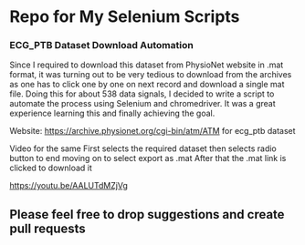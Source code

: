 # Repo for My Selenium Scripts

### ECG_PTB Dataset Download Automation
Since I required to download this dataset from PhysioNet website in .mat format, it was turning out to be very tedious to download from the archives as one has to click one by one on next record and download a single mat file. Doing this for about 538 data signals, I decided to write a script to automate the process using Selenium and chromedriver. It was a great experience learning this and finally achieving the goal.

Website: https://archive.physionet.org/cgi-bin/atm/ATM for ecg_ptb dataset 

Video for the same
First selects the required dataset
then selects radio button to end 
moving on to select export as .mat
After that the .mat link is clicked to download it

https://youtu.be/AALUTdMZjVg

## Please feel free to drop suggestions and create pull requests
